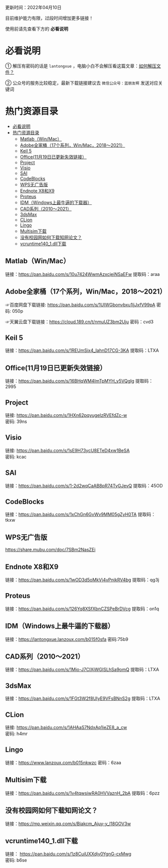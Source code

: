 更新时间：2022年04月10日

目前维护能力有限，过段时间增加更多链接！

使用前请先查看下方的 **必看说明**

# 必看说明

① 解压有密码的话是 `lantongxue` ，电脑小白不会解压看这篇文章：[如何解压文件？](https://mp.weixin.qq.com/s/WwFchRA_4f9QwDLr5f-dxA)

② 公众号的服务比较稳定，最新下载链接建议去 `微信公众号：蓝朋友啊` 发送对应关键词

# 热门资源目录
* [必看说明](#必看说明)
* [热门资源目录](#热门资源目录)
  * [Matlab（Win/Mac）](#matlabwinmac)
  * [Adobe全家桶（17个系列，Win/Mac，2018～2021）](#adobe全家桶17个系列winmac20182021)
  * [Keil 5](#keil-5)
  * [Office(11月19日已更新失效链接）](#office11月19日已更新失效链接)
  * [Project](#project)
  * [Visio](#visio)
  * [SAI](#sai)
  * [CodeBlocks](#codeblocks)
  * [WPS无广告版](#wps无广告版)
  * [Endnote X8和X9](#endnote-x8和x9)
  * [Proteus](#proteus)
  * [IDM（Windows上最牛逼的下载器）](#idmwindows上最牛逼的下载器)
  * [CAD系列（2010～2021）](#cad系列20102021)
  * [3dsMax](#3dsmax)
  * [CLion](#clion)
  * [Lingo](#lingo)
  * [Multisim下载](#multisim下载)
  * [没有校园网如何下载知网论文？](#没有校园网如何下载知网论文)
  * [vcruntime140_1.dll下载](#vcruntime140_1dll下载)

## Matlab（Win/Mac）

链接：https://pan.baidu.com/s/10u7424WwmAzxcjeiNSaEFw 
提取码：araa

## Adobe全家桶（17个系列，Win/Mac，2018～2021）

☞百度网盘下载链接: https://pan.baidu.com/s/1UIWGbonvbxu1ljJxfV99pA
密码: 050p

☞天翼云盘下载链接：https://cloud.189.cn/t/nmuUZ3bm2Uju 
密码：cvd3

## Keil 5

链接：https://pan.baidu.com/s/1REUmSix4_IahnD17CG-3KA 
提取码：LTXA

## Office(11月19日已更新失效链接）

链接：https://pan.baidu.com/s/16BHqWM4ImTpMYH_y5VQgIg 
提取码：2995

## Project

链接: https://pan.baidu.com/s/1HXn62pqyugeIzRVEfdZc-w  
密码: 39ns

## Visio

链接: https://pan.baidu.com/s/1sE9H73ycU8ETeD4xw1BeSA  
密码: kcac

## SAI

链接：https://pan.baidu.com/s/1-2d2wqCaAB8pR74TyGJevQ 
提取码：45OD

## CodeBlocks

链接：https://pan.baidu.com/s/1xChGn6GvWv9MM05gZyH0TA 
提取码：tkxw

## WPS无广告版

https://share.mubu.com/doc/7SBm2NasZEi

## Endnote X8和X9

链接：https://pan.baidu.com/s/1wOD3d5oMkVj4vPnjkRV4bg 
提取码：qg3j

## Proteus

链接：https://pan.baidu.com/s/126Yq8XSfXbnCZSPeBrDVcg 
提取码：on1q 

## IDM（Windows上最牛逼的下载器）

链接：https://lantongxue.lanzoux.com/b015f0sfa 
密码:75b9

## CAD系列（2010～2021）

链接：https://pan.baidu.com/s/1Mio-J7CIXjWGISLhSa9omQ 
提取码：LTXA

## 3dsMax

链接：https://pan.baidu.com/s/1FGt3W2f8UIyE9VFsBNnS2g 
提取码：LTXA 

## CLion

链接: https://pan.baidu.com/s/1AHAaS7NdxAp1ieZE8_a_cw  
密码: h4mr

## Lingo

链接：https://www.lanzoux.com/b015nkwzc
密码：6zaa

## Multisim下载

链接：https://pan.baidu.com/s/1v4tqwsiwRA0HVVaznH_2bA 
提取码：6pzz

## 没有校园网如何下载知网论文？

链接：https://mp.weixin.qq.com/s/Biakcm_Ajuy-y_l18GOV3w

## vcruntime140_1.dll下载

链接： https://pan.baidu.com/s/1z8CuiUXXdjy0YgnG-cxMwg  
密码: b6se
